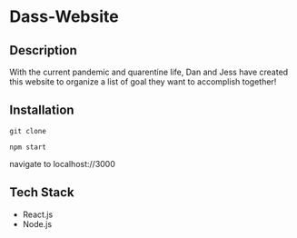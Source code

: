 # Dass-Website

## Description 
With the current pandemic and quarentine life, Dan and Jess have created this website to organize a list of goal they want to accomplish together! 

## Installation 
```git clone```

```npm start```

navigate to localhost://3000

## Tech Stack
* React.js
* Node.js
